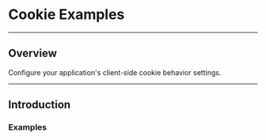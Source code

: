 # Cookie Examples

***

## Overview

Configure your application&#039;s client-side cookie behavior settings. 

***

## Introduction

### Examples